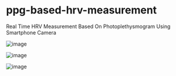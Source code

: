 # ppg-based-hrv-measurement
Real Time HRV Measurement Based On Photoplethysmogram Using Smartphone Camera

![image](https://user-images.githubusercontent.com/88785262/177909289-ec9a7247-76bd-4b20-87fd-980b79bfce6c.png)

![image](https://user-images.githubusercontent.com/88785262/177909363-86444b45-a0ad-4bfb-99b5-c2fd24f2cdc9.png)

![image](https://user-images.githubusercontent.com/88785262/177909380-e818c7b5-c9e5-49fe-b129-0d77dd87a820.png)

